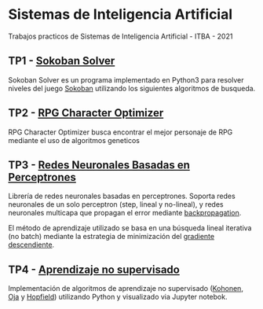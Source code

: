 # Sistemas de Inteligencia Artificial

Trabajos practicos de Sistemas de Inteligencia Artificial - ITBA - 2021

## TP1 - [Sokoban Solver](https://github.com/Fpannunzio/SIA-TPs/tree/main/TP1)

Sokoban Solver es un programa implementado en Python3 para resolver niveles del juego [Sokoban](https://en.wikipedia.org/wiki/Sokoban) utilizando los siguientes algoritmos de busqueda.
  
## TP2 - [RPG Character Optimizer](https://github.com/Fpannunzio/SIA-TPs/tree/main/TP2)

RPG Character Optimizer busca encontrar el mejor personaje de RPG mediante el uso de algoritmos geneticos

## TP3 - [Redes Neuronales Basadas en Perceptrones](https://github.com/Fpannunzio/SIA-TPs/tree/main/TP3)

Librería de redes neuronales basadas en perceptrones. Soporta redes neuronales de un solo perceptron (step, lineal y no-lineal), y redes neuronales multicapa que propagan el error mediante [backpropagation](https://en.wikipedia.org/wiki/Backpropagation).

El método de aprendizaje utilizado se basa en una búsqueda lineal iterativa (no batch) mediante la estrategia de minimización del [gradiente descendiente](https://en.wikipedia.org/wiki/Gradient_descent).

## TP4 - [Aprendizaje no supervisado](https://github.com/Fpannunzio/SIA-TPs/tree/main/TP4)

Implementación de algoritmos de aprendizaje no supervisado ([Kohonen](https://en.wikipedia.org/wiki/Self-organizing_map), [Oja](https://en.wikipedia.org/wiki/Oja%27s_rule) y [Hopfield](https://en.wikipedia.org/wiki/Hopfield_network)) utilizando Python y visualizado via Jupyter notebok.

